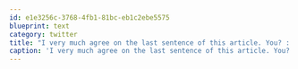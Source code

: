 ```yaml
---
id: e1e3256c-3768-4fb1-81bc-eb1c2ebe5575
blueprint: text
category: twitter
title: "I very much agree on the last sentence of this article. You? : 10 things I hate about Git « Steveko's Blog ow.ly/1I9ZI9"
caption: 'I very much agree on the last sentence of this article. You? : 10 things I hate about Git « Steveko''s Blog <a href="http://ow.ly/1I9ZI9" title="http://ow.ly/1I9ZI9" class="link link_untco">ow.ly/1I9ZI9</a>'
---
```

